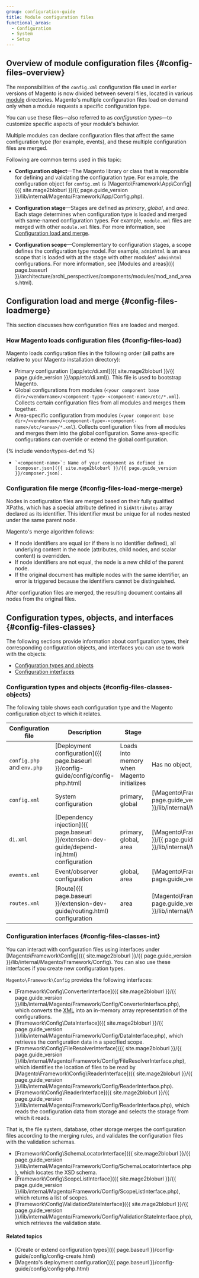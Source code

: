```yaml
---
group: configuration-guide
title: Module configuration files
functional_areas:
  - Configuration
  - System
  - Setup
---
```


## Overview of module configuration files {#config-files-overview}

The responsibilities of the `config.xml` configuration file used in earlier versions of Magento is now divided between several files, located in various [module](https://glossary.magento.com/module) directories. Magento's multiple configuration files load on demand only when a module requests a specific configuration type.

You can use these files&mdash;also referred to as *configuration types*&mdash;to customize specific aspects of your module's behavior.

Multiple modules can declare configuration files that affect the same configuration type (for example, events), and these multiple configuration files are merged.

Following are common terms used in this topic:

-   **Configuration object**—The Magento library or class that is responsible for defining and validating the configuration type. For example, the configuration object for <code>config.xml</code> is [Magento\Framework\App\Config]({{ site.mage2bloburl }}/{{ page.guide_version }}/lib/internal/Magento/Framework/App/Config.php).

-   **Configuration stage**—Stages are defined as *primary*, *global*, and *area*. Each stage determines when configuration type is loaded and merged with same-named configuration types. For example, `module.xml` files are merged with other `module.xml` files. For more information, see [Configuration load and merge](#config-files-loadmerge).

-   **Configuration scope**—Complementary to configuration stages, a scope defines the configuration type model. For example, `adminhtml` is an area scope that is loaded with at the stage with other modules' `adminhtml` configurations. For more information, see [Modules and areas]({{ page.baseurl }}/architecture/archi_perspectives/components/modules/mod_and_areas.html).

## Configuration load and merge {#config-files-loadmerge}

This section discusses how configuration files are loaded and merged.

### How Magento loads configuration files {#config-files-load}
Magento loads configuration files in the following order (all paths are relative to your Magento installation directory):

* Primary configuration ([app/etc/di.xml]({{ site.mage2bloburl }}/{{ page.guide_version }}/app/etc/di.xml)). This file is used to bootstrap Magento.
* Global configurations from modules (`<your component base dir>/<vendorname>/<component-type>-<component-name>/etc/*.xml`). Collects certain configuration files from all modules and merges them together.
* Area-specific configuration from modules (`<your component base dir>/<vendorname>/<component-type>-<component-name>/etc/<area>/*.xml`). Collects configuration files from all modules and merges them into the global configuration. Some area-specific configurations can override or extend the global configuration.

{% include vendor/types-def.md %}

*     `<component-name>`: Name of your component as defined in [composer.json]({{ site.mage2bloburl }}/{{ page.guide_version }}/composer.json).

### Configuration file merge {#config-files-load-merge-merge}
Nodes in configuration files are merged based on their fully qualified XPaths, which has a special attribute defined in `$idAttributes` array declared as its identifier. This identifier must be unique for all nodes nested under the same parent node.

Magento's merge algorithm follows:

* If node identifiers are equal (or if there is no identifier defined), all underlying content in the node (attributes, child nodes, and scalar content) is overridden.
* If node identifiers are not equal, the node is a new child of the parent node.
* If the original document has multiple nodes with the same identifier, an error is triggered because the identifiers cannot be distinguished.

After configuration files are merged, the resulting document contains all nodes from the original files.

## Configuration types, objects, and interfaces {#config-files-classes}

The following sections provide information about configuration types, their corresponding configuration objects, and interfaces you can use to work with the objects:

* [Configuration types and objects](#config-files-classes-objects)
* [Configuration interfaces](#config-files-classes-int)

### Configuration types and objects {#config-files-classes-objects}

The following table shows each configuration type and the Magento configuration object to which it relates.

|Configuration file|Description|Stage|Configuration object|
|--- |--- |--- |--- |
|`config.php` and `env.php`|[Deployment configuration]({{ page.baseurl }}/config-guide/config/config-php.html)|Loads into memory when Magento initializes|Has no object, cannot be customized|
|`config.xml`|System configuration|primary, global|[\Magento\Framework\App\Config]({{ site.mage2bloburl }}/{{ page.guide_version }}/lib/internal/Magento/Framework/App/Config.php)|
|`di.xml`|[Dependency injection]({{ page.baseurl }}/extension-dev-guide/depend-inj.html) configuration|primary, global, area|[\Magento\Framework\ObjectManager\Config]({{ site.mage2bloburl }}/{{ page.guide_version }}/lib/internal/Magento/Framework/ObjectManager/Config/Config.php)|
|`events.xml`|Event/observer configuration|global, area|[\Magento\Framework\Event]({{ site.mage2bloburl }}/{{ page.guide_version }}/lib/internal/Magento/Framework/Event.php)|
|`routes.xml`|[Route]({{ page.baseurl }}/extension-dev-guide/routing.html) configuration|area|[Magento\Framework\App\Route\Config]({{ site.mage2bloburl }}/{{ page.guide_version }}/lib/internal/Magento/Framework/App/Route/Config.php)|


### Configuration interfaces {#config-files-classes-int}

You can interact with configuration files using interfaces under [Magento\Framework\Config]({{ site.mage2bloburl }}/{{ page.guide_version }}/lib/internal/Magento/Framework/Config). You can also use these interfaces if you create new configuration types.

`Magento\Framework\Config` provides the following interfaces:

* [Framework\Config\ConverterInterface]({{ site.mage2bloburl }}/{{ page.guide_version }}/lib/internal/Magento/Framework/Config/ConverterInterface.php), which converts the [XML](https://glossary.magento.com/XML) into an in-memory array representation of the configurations.
* [Framework\Config\DataInterface]({{ site.mage2bloburl }}/{{ page.guide_version }}/lib/internal/Magento/Framework/Config/DataInterface.php), which retrieves the configuration data in a specified scope.
* [Framework\Config\FileResolverInterface]({{ site.mage2bloburl }}/{{ page.guide_version }}/lib/internal/Magento/Framework/Config/FileResolverInterface.php), which identifies the location of files to be read by [Magento\Framework\Config\ReaderInterface]({{ site.mage2bloburl }}/{{ page.guide_version }}/lib/internal/Magento/Framework/Config/ReaderInterface.php).
* [Framework\Config\ReaderInterface]({{ site.mage2bloburl }}/{{ page.guide_version }}/lib/internal/Magento/Framework/Config/ReaderInterface.php), which reads the configuration data from storage and selects the storage from which it reads.

That is, the file system, database, other storage merges the configuration files according to the merging rules, and validates the configuration files with the validation schemas.

*  [Framework\Config\SchemaLocatorInterface]({{ site.mage2bloburl }}/{{ page.guide_version }}/lib/internal/Magento/Framework/Config/SchemaLocatorInterface.php), which locates the XSD schema.
*  [Framework\Config\ScopeListInterface]({{ site.mage2bloburl }}/{{ page.guide_version }}/lib/internal/Magento/Framework/Config/ScopeListInterface.php), which returns a list of scopes.
*  [Framework\Config\ValidationStateInterface]({{ site.mage2bloburl }}/{{ page.guide_version }}/lib/internal/Magento/Framework/Config/ValidationStateInterface.php), which retrieves the validation state.

#### Related topics

 *  [Create or extend configuration types]({{ page.baseurl }}/config-guide/config/config-create.html)
 *  [Magento's deployment configuration]({{ page.baseurl }}/config-guide/config/config-php.html)
